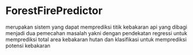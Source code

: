 # ForestFirePredictor
<p> merupakan sistem yang dapat memprediksi titik kebakaran api yang dibagi menjadi dua pemecahan masalah yakni dengan pendekatan regressi untuk memprediksi total area kebakaran hutan dan klasifikasi untuk memprediksi potensi kebakaran </p>
